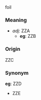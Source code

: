 foil
### Meaning
+ _adj_: ZZA
    + __eg__: ZZB

### Origin

ZZC

### Synonym

__eg__: ZZD

+ ZZE


